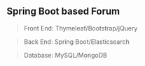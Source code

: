 ## Spring Boot based Forum
> Front End: Thymeleaf/Bootstrap/jQuery

> Back End: Spring Boot/Elasticsearch

> Database: MySQL/MongoDB
